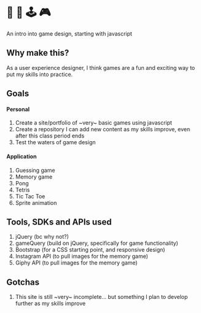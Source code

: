 # 🎲 👾 🕹 🎮

An intro into game design, starting with javascript

## Why make this?

As a user experience designer, I think games are a fun and exciting way to put my skills into practice.

## Goals

#### Personal
1. Create a site/portfolio of ~very~ basic games using javascript
2. Create a repository I can add new content as my skills improve, even after this class period ends
3. Test the waters of game design

#### Application
1. Guessing game
2. Memory game
3. Pong
4. Tetris
5. Tic Tac Toe
6. Sprite animation

## Tools, SDKs and APIs used
1. jQuery (bc why not?)
2. gameQuery (build on jQuery, specifically for game functionality)
2. Bootstrap (for a CSS starting point, and responsive design)
4. Instagram API (to pull images for the memory game)
5. Giphy API (to pull images for the memory game)


## Gotchas
1. This site is still ~very~ incomplete... but something I plan to develop further as my skills improve
